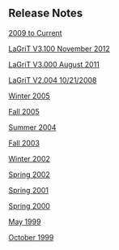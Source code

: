Release Notes
--------------

[2009 to Current](release_notes/lagrit_release_notes_V3.200.md)  

[LaGriT V3.100 November 2012](release_notes/lagrit_release_notes_V3.100.md)   

[LaGriT V3.000 August 2011](release_notes/lagrit_release_notes_V3.00.md)   

[LaGriT V2.004 10/21/2008](release_notes/lagrit_release_notes_081021.md)   

<a href="/images/assets/release_notes15.pdf"> Winter 2005 </a>   

<a href="/images/assets/release_notes14.pdf"> Fall 2005 </a>   

<a href="/images/assets/release_notes13.pdf"> Summer 2004 </a>   

<a href="/images/assets/release_notes12.pdf"> Fall 2003 </a>   

<a href="/images/assets/release_notes11.pdf"> Winter 2002 </a>   

<a href="/images/assets/release_notes10.pdf"> Spring 2002 </a>   

<a href="/images/assets/release_notes9.pdf"> Spring 2001 </a>   

<a href="/images/assets/release_notes8.pdf"> Spring 2000 </a>   

<a  href="/images/assets/release_notes6.pdf"> May 1999 </a>   

<a href="/images/assets/release_notes7.pdf"> October 1999 </a>
